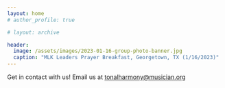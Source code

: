 ```yaml
---
layout: home
# author_profile: true

# layout: archive

header:
  image: /assets/images/2023-01-16-group-photo-banner.jpg
  caption: "MLK Leaders Prayer Breakfast, Georgetown, TX (1/16/2023)"
---
```


Get in contact with us! Email us at tonalharmony@musician.org